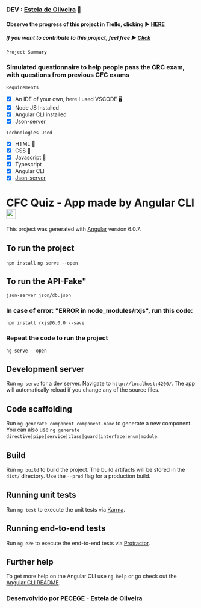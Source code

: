 ### DEV : [Estela de Oliveira](https://github.com/ste2021) 🚀

#### Observe the progress of this project in Trello, clicking ▶ [HERE](https://trello.com/b/XWwSZoEB/cfc-quiz-angular)
##### If you want to contribute to this project, feel free ▶ [Click](https://trello.com/invite/b/XWwSZoEB/e6e22e4c66e198b4a3499b0b3e1c4a3e/cfc-quiz-angular)

```Project Summary```

### Simulated questionnaire to help people pass the CRC exam, with questions from previous CFC exams

```Requirements```

- [x] An IDE of your own, here I used VSCODE 🖥
- [x] Node JS Installed
- [x] Angular CLI installed
- [x] Json-server

```Technologies Used```

- [x] HTML 📗
- [x] CSS 📘
- [x] Javascript 📙
- [x] Typescript
- [x] Angular CLI
- [x] [Json-server](https://www.npmjs.com/package/json-server)

# CFC Quiz -  App made by Angular CLI <img src="https://github.com/ste2021/images-icons/blob/master/iconfinder_angular-js_3069652.png" width=25 height=26 />

This project was generated with [Angular](https://angular.io/docs) version 6.0.7.

## To run the project
```npm install```
```ng serve --open```

## To run the API-Fake"
```json-server json/db.json```

### In case of error: "ERROR in node_modules/rxjs", run this code:

``npm install rxjs@6.0.0 --save``

### Repeat the code to run the project

```ng serve --open```

## Development server

Run `ng serve` for a dev server. Navigate to `http://localhost:4200/`. The app will automatically reload if you change any of the source files.

## Code scaffolding

Run `ng generate component component-name` to generate a new component. You can also use `ng generate directive|pipe|service|class|guard|interface|enum|module`.

## Build



Run `ng build` to build the project. The build artifacts will be stored in the `dist/` directory. Use the `--prod` flag for a production build.

## Running unit tests

Run `ng test` to execute the unit tests via [Karma](https://karma-runner.github.io).

## Running end-to-end tests

Run `ng e2e` to execute the end-to-end tests via [Protractor](http://www.protractortest.org/).

## Further help

To get more help on the Angular CLI use `ng help` or go check out the [Angular CLI README](https://github.com/angular/angular-cli/blob/master/README.md).

### Desenvolvido por PECEGE - Estela de Oliveira
